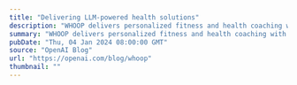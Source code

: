 ```yaml
---
title: "Delivering LLM-powered health solutions"
description: "WHOOP delivers personalized fitness and health coaching with GPT-4."
summary: "WHOOP delivers personalized fitness and health coaching with GPT-4."
pubDate: "Thu, 04 Jan 2024 08:00:00 GMT"
source: "OpenAI Blog"
url: "https://openai.com/blog/whoop"
thumbnail: ""
---
```


